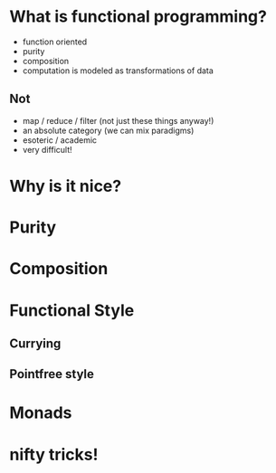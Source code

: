 # What is functional programming?

- function oriented
- purity
- composition
- computation is modeled as transformations of data


## Not

- map / reduce / filter (not just these things anyway!)
- an absolute category (we can mix paradigms)
- esoteric / academic
- very difficult!


# Why is it nice?


# Purity


# Composition


# Functional Style

## Currying

## Pointfree style


# Monads


# nifty tricks!

